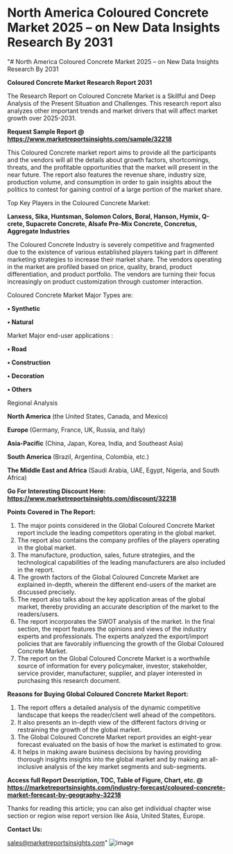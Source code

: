# North America Coloured Concrete Market 2025 – on New Data Insights Research By 2031
"# North America Coloured Concrete Market 2025 – on New Data Insights Research By 2031

<strong>Coloured Concrete Market Research Report 2031</strong>

The Research Report on Coloured Concrete Market is a Skillful and Deep Analysis of the Present Situation and Challenges. This research report also analyzes other important trends and market drivers that will affect market growth over 2025-2031.

<strong>Request Sample Report @ <a href=https://www.marketreportsinsights.com/sample/32218>https://www.marketreportsinsights.com/sample/32218</a></strong>

This Coloured Concrete market report aims to provide all the participants and the vendors will all the details about growth factors, shortcomings, threats, and the profitable opportunities that the market will present in the near future. The report also features the revenue share, industry size, production volume, and consumption in order to gain insights about the politics to contest for gaining control of a large portion of the market share.

Top Key Players in the Coloured Concrete Market:

<strong>Lanxess, Sika, Huntsman, Solomon Colors, Boral, Hanson, Hymix, Q-crete, Supacrete Concrete, Alsafe Pre-Mix Concrete, Concretus, Aggregate Industries</strong>

The Coloured Concrete Industry is severely competitive and fragmented due to the existence of various established players taking part in different marketing strategies to increase their market share. The vendors operating in the market are profiled based on price, quality, brand, product differentiation, and product portfolio. The vendors are turning their focus increasingly on product customization through customer interaction.

Coloured Concrete Market Major Types are:

<strong>• Synthetic

• Natural</strong>

Market Major end-user applications :

<strong>• Road

• Construction

• Decoration

• Others</strong>

Regional Analysis

</u><strong><b>North America</b></strong> (the United States, Canada, and Mexico)

<strong><b>Europe </b></strong>(Germany, France, UK, Russia, and Italy)

<strong><b>Asia-Pacific</b></strong> (China, Japan, Korea, India, and Southeast Asia)

<strong><b>South America</b></strong> (Brazil, Argentina, Colombia, etc.)

<strong><b>The Middle East and Africa</b></strong> (Saudi Arabia, UAE, Egypt, Nigeria, and South Africa)

<strong>Go For Interesting Discount Here: <a href=https://www.marketreportsinsights.com/discount/32218>https://www.marketreportsinsights.com/discount/32218</a></strong>

<strong>Points Covered in The Report:</strong>
<ol>
  <li>The major points considered in the Global Coloured Concrete Market report include the leading competitors operating in the global market.</li>
  <li>The report also contains the company profiles of the players operating in the global market.</li>
  <li>The manufacture, production, sales, future strategies, and the technological capabilities of the leading manufacturers are also included in the report.</li>
  <li>The growth factors of the Global Coloured Concrete Market are explained in-depth, wherein the different end-users of the market are discussed precisely.</li>
  <li>The report also talks about the key application areas of the global market, thereby providing an accurate description of the market to the readers/users.</li>
  <li>The report incorporates the SWOT analysis of the market. In the final section, the report features the opinions and views of the industry experts and professionals. The experts analyzed the export/import policies that are favorably influencing the growth of the Global Coloured Concrete Market.</li>
  <li>The report on the Global Coloured Concrete Market is a worthwhile source of information for every policymaker, investor, stakeholder, service provider, manufacturer, supplier, and player interested in purchasing this research document.</li>
</ol>
<strong>Reasons for Buying Global Coloured Concrete Market Report:</strong>

<ol>
  <li>The report offers a detailed analysis of the dynamic competitive landscape that keeps the reader/client well ahead of the competitors.</li>
  <li>It also presents an in-depth view of the different factors driving or restraining the growth of the global market.</li>
  <li>The Global Coloured Concrete Market report provides an eight-year forecast evaluated on the basis of how the market is estimated to grow.</li>
  <li>It helps in making aware business decisions by having providing thorough insights insights into the global market and by making an all-inclusive analysis of the key market segments and sub-segments.</li>
</ol>
<strong>Access full Report Description, TOC, Table of Figure, Chart, etc. @ <a href=https://marketreportsinsights.com/industry-forecast/coloured-concrete-market-forecast-by-geography-32218>https://marketreportsinsights.com/industry-forecast/coloured-concrete-market-forecast-by-geography-32218</a></strong>


Thanks for reading this article; you can also get individual chapter wise section or region wise report version like Asia, United States, Europe.

<strong>Contact Us:</strong>

sales@marketreportsinsights.com"
![image](https://github.com/user-attachments/assets/ba49f807-ac6a-432c-b053-5237cde75b3c)

